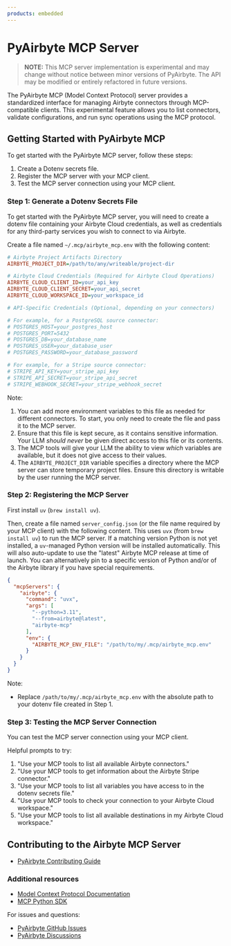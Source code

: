 ```yaml
---
products: embedded
---
```


# PyAirbyte MCP Server

> **NOTE:**
> This MCP server implementation is experimental and may change without notice between minor versions of PyAirbyte. The API may be modified or entirely refactored in future versions.

The PyAirbyte MCP (Model Context Protocol) server provides a standardized interface for managing Airbyte connectors through MCP-compatible clients. This experimental feature allows you to list connectors, validate configurations, and run sync operations using the MCP protocol.

## Getting Started with PyAirbyte MCP

To get started with the PyAirbyte MCP server, follow these steps:

1. Create a Dotenv secrets file.
2. Register the MCP server with your MCP client.
3. Test the MCP server connection using your MCP client.

### Step 1: Generate a Dotenv Secrets File

To get started with the PyAirbyte MCP server, you will need to create a dotenv file containing your Airbyte Cloud credentials, as well as credentials for any third-party services you wish to connect to via Airbyte.

Create a file named `~/.mcp/airbyte_mcp.env` with the following content:

```ini
# Airbyte Project Artifacts Directory
AIRBYTE_PROJECT_DIR=/path/to/any/writeable/project-dir

# Airbyte Cloud Credentials (Required for Airbyte Cloud Operations)
AIRBYTE_CLOUD_CLIENT_ID=your_api_key
AIRBYTE_CLOUD_CLIENT_SECRET=your_api_secret
AIRBYTE_CLOUD_WORKSPACE_ID=your_workspace_id

# API-Specific Credentials (Optional, depending on your connectors)

# For example, for a PostgreSQL source connector:
# POSTGRES_HOST=your_postgres_host
# POSTGRES_PORT=5432
# POSTGRES_DB=your_database_name
# POSTGRES_USER=your_database_user
# POSTGRES_PASSWORD=your_database_password

# For example, for a Stripe source connector:
# STRIPE_API_KEY=your_stripe_api_key
# STRIPE_API_SECRET=your_stripe_api_secret
# STRIPE_WEBHOOK_SECRET=your_stripe_webhook_secret
```

Note:

1. You can add more environment variables to this file as needed for different connectors. To start, you only need to create the file and pass it to the MCP server.
2. Ensure that this file is kept secure, as it contains sensitive information. Your LLM *should never* be given direct access to this file or its contents.
3. The MCP tools will give your LLM the ability to view *which* variables are available, but it does not give access to their values.
4. The `AIRBYTE_PROJECT_DIR` variable specifies a directory where the MCP server can store temporary project files. Ensure this directory is writable by the user running the MCP server.

### Step 2: Registering the MCP Server

First install `uv` (`brew install uv`).

Then, create a file named `server_config.json` (or the file name required by your MCP client) with the following content. This uses `uvx` (from `brew install uv`) to run the MCP server. If a matching version Python is not yet installed, a `uv`-managed Python version will be installed automatically. This will also auto-update to use the "latest" Airbyte MCP release at time of launch. You can alternatively pin to a specific version of Python and/or of the Airbyte library if you have special requirements.

```json
{
  "mcpServers": {
    "airbyte": {
      "command": "uvx",
      "args": [
        "--python=3.11",
        "--from=airbyte@latest",
        "airbyte-mcp"
      ],
      "env": {
        "AIRBYTE_MCP_ENV_FILE": "/path/to/my/.mcp/airbyte_mcp.env"
      }
    }
  }
}
```

Note:
- Replace `/path/to/my/.mcp/airbyte_mcp.env` with the absolute path to your dotenv file created in Step 1.

### Step 3: Testing the MCP Server Connection

You can test the MCP server connection using your MCP client.

Helpful prompts to try:

1. "Use your MCP tools to list all available Airbyte connectors."
2. "Use your MCP tools to get information about the Airbyte Stripe connector."
3. "Use your MCP tools to list all variables you have access to in the dotenv secrets file."
4. "Use your MCP tools to check your connection to your Airbyte Cloud workspace."
5. "Use your MCP tools to list all available destinations in my Airbyte Cloud workspace."

## Contributing to the Airbyte MCP Server

- [PyAirbyte Contributing Guide](https://github.com/airbytehq/PyAirbyte/blob/main/docs/CONTRIBUTING.md)

### Additional resources

- [Model Context Protocol Documentation](https://modelcontextprotocol.io/)
- [MCP Python SDK](https://github.com/modelcontextprotocol/python-sdk)

For issues and questions:

- [PyAirbyte GitHub Issues](https://github.com/airbytehq/pyairbyte/issues)
- [PyAirbyte Discussions](https://github.com/airbytehq/pyairbyte/discussions)
